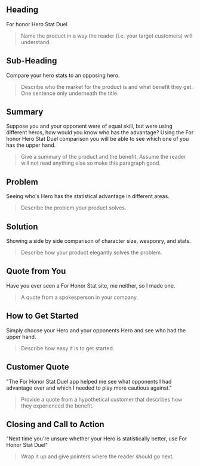 ## Heading ##
  For honor Hero Stat Duel
  > Name the product in a way the reader (i.e. your target customers) will understand.

## Sub-Heading ##
  Compare your hero stats to an opposing hero.
  > Describe who the market for the product is and what benefit they get. One sentence only underneath the title.

## Summary ##
  Suppose you and your opponent were of equal skill, but were using different heros, how would you know who has the advantage?
  Using the For honor Hero Stat Duel comparison you will be able to see which one of you has the upper hand.
  > Give a summary of the product and the benefit. Assume the reader will not read anything else so make this paragraph good.

## Problem ##
  Seeing who's Hero has the statistical advantage in different areas.
  > Describe the problem your product solves.

## Solution ##
  Showing a side by side comparison of character size, weaponry, and stats.
  > Describe how your product elegantly solves the problem.

## Quote from You ##
  Have you ever seen a For Honor Stat site, me neither, so I made one.
  > A quote from a spokesperson in your company.

## How to Get Started ##
  Simply choose your Hero and your opponents Hero and see who had the upper hand.
  > Describe how easy it is to get started.

## Customer Quote ##
  "The For Honor Stat Duel app helped me see what opponents I had advantage over and which I needed to play more cautious against."
  > Provide a quote from a hypothetical customer that describes how they experienced the benefit.

## Closing and Call to Action ##
  "Next time you're unsure whether your Hero is statistically better, use For Honor Stat Duel"
  > Wrap it up and give pointers where the reader should go next.

